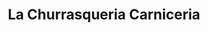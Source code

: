 ---
title: "La Churrasqueria Carniceria"
url: /san-fernando/la-churrasqueria-carniceria/
shop: Metzgerei
---